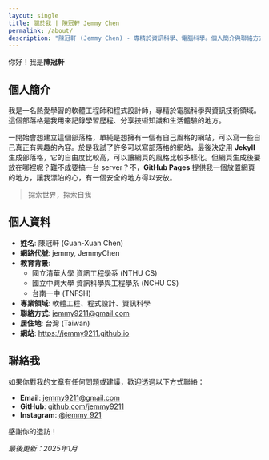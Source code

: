 ```yaml
---
layout: single
title: 關於我 | 陳冠軒 Jemmy Chen
permalink: /about/
description: "陳冠軒 (Jemmy Chen) - 專精於資訊科學、電腦科學。個人簡介與聯絡方式。"
---
```


你好！我是**陳冠軒**

## 個人簡介

我是一名熱愛學習的軟體工程師和程式設計師，專精於電腦科學與資訊技術領域。這個部落格是我用來記錄學習歷程、分享技術知識和生活體驗的地方。

一開始會想建立這個部落格，單純是想擁有一個有自己風格的網站，可以寫一些自己真正有興趣的內容。於是我試了許多可以寫部落格的網站，最後決定用 **Jekyll** 生成部落格，它的自由度比較高，可以讓網頁的風格比較多樣化。但網頁生成後要放在哪裡呢？難不成要搞一台 server？不，**GitHub Pages** 提供我一個放置網頁的地方，讓我漂泊的心，有一個安全的地方得以安放。

> 探索世界，探索自我 

## 個人資料

- **姓名**: 陳冠軒 (Guan-Xuan Chen)
- **網路代號**: jemmy, JemmyChen
- **教育背景**:
  - 國立清華大學 資訊工程學系 (NTHU CS)
  - 國立中興大學 資訊科學與工程學系 (NCHU CS)
  - 台南一中 (TNFSH)
- **專業領域**: 軟體工程、程式設計、資訊科學
- **聯絡方式**: jemmy9211@gmail.com
- **居住地**: 台灣 (Taiwan)
- **網站**: https://jemmy9211.github.io

## 聯絡我

如果你對我的文章有任何問題或建議，歡迎透過以下方式聯絡：

- **Email**: jemmy9211@gmail.com
- **GitHub**: [github.com/jemmy9211](https://github.com/jemmy9211)
- **Instagram**: [@jemmy_921](https://instagram.com/jemmy_921)

感謝你的造訪！

_最後更新：2025年1月_
